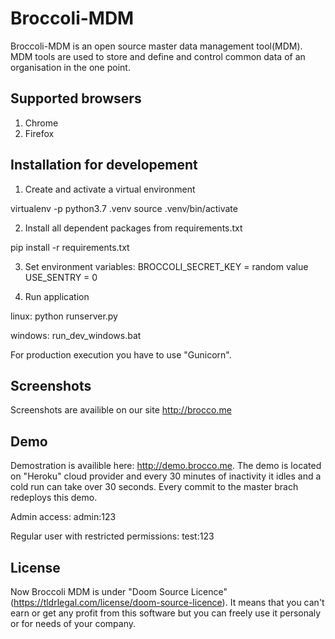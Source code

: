 # Broccoli-MDM
Broccoli-MDM is an open source master data management tool(MDM).
MDM tools are used to store and define and control common data of an organisation in the one point.

## Supported browsers
1. Chrome
2. Firefox

## Installation for developement

1. Create and activate a virtual environment

virtualenv -p python3.7 .venv
source .venv/bin/activate

2. Install all dependent packages from requirements.txt

pip install -r requirements.txt

3. Set environment variables:
	BROCCOLI_SECRET_KEY = random value
	USE_SENTRY = 0

4. Run application

linux: python runserver.py

windows: run_dev_windows.bat

For production execution you have to use "Gunicorn".


## Screenshots
Screenshots are availible on our site
http://brocco.me


## Demo
Demostration is availible here: http://demo.brocco.me.
The demo is located on "Heroku" cloud provider and every 30 minutes of inactivity it idles and a cold run can take over 30 seconds.
Every commit to the master brach redeploys this demo.

Admin access:
admin:123

Regular user with restricted permissions:
test:123

## License
Now Broccoli MDM is under "Doom Source Licence" (https://tldrlegal.com/license/doom-source-licence). It means that you can't earn or get any profit from this software but you can freely use it personaly or for needs of your company.
